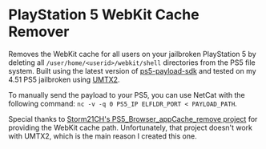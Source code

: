 # PlayStation 5 WebKit Cache Remover

Removes the WebKit cache for all users on your jailbroken PlayStation 5 by deleting all `/user/home/<userid>/webkit/shell` directories from the PS5 file system. Built using the latest version of [ps5-payload-sdk](https://github.com/ps5-payload-dev/sdk) and tested on my 4.51 PS5 jailbroken using [UMTX2](https://github.com/idlesauce/umtx2).

To manually send the payload to your PS5, you can use NetCat with the following command: `nc -v -q 0 PS5_IP ELFLDR_PORT < PAYLOAD_PATH`.

Special thanks to [Storm21CH's PS5_Browser_appCache_remove project](https://github.com/Storm21CH/PS5_Browser_appCache_remove/) for providing the WebKit cache path. Unfortunately, that project doesn't work with UMTX2, which is the main reason I created this one.
